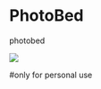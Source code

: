 # PhotoBed

photobed

![](https://fastly.jsdelivr.net/gh/posion/PhotoBed@main//IMG/stamp/34189C93E00D.png)

#only for personal use
